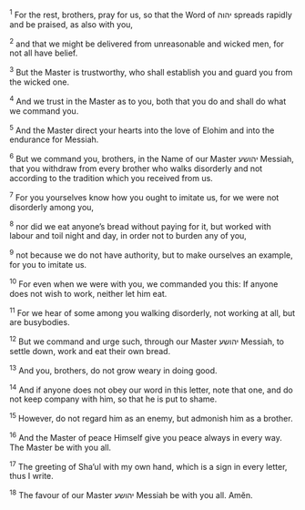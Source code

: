<sup>1</sup> For the rest, brothers, pray for us, so that the Word of יהוה spreads rapidly and be praised, as also with you,

<sup>2</sup> and that we might be delivered from unreasonable and wicked men, for not all have belief.

<sup>3</sup> But the Master is trustworthy, who shall establish you and guard you from the wicked one.

<sup>4</sup> And we trust in the Master as to you, both that you do and shall do what we command you.

<sup>5</sup> And the Master direct your hearts into the love of Elohim and into the endurance for Messiah.

<sup>6</sup> But we command you, brothers, in the Name of our Master יהושע Messiah, that you withdraw from every brother who walks disorderly and not according to the tradition which you received from us.

<sup>7</sup> For you yourselves know how you ought to imitate us, for we were not disorderly among you,

<sup>8</sup> nor did we eat anyone’s bread without paying for it, but worked with labour and toil night and day, in order not to burden any of you,

<sup>9</sup> not because we do not have authority, but to make ourselves an example, for you to imitate us.

<sup>10</sup> For even when we were with you, we commanded you this: If anyone does not wish to work, neither let him eat.

<sup>11</sup> For we hear of some among you walking disorderly, not working at all, but are busybodies.

<sup>12</sup> But we command and urge such, through our Master יהושע Messiah, to settle down, work and eat their own bread.

<sup>13</sup> And you, brothers, do not grow weary in doing good.

<sup>14</sup> And if anyone does not obey our word in this letter, note that one, and do not keep company with him, so that he is put to shame.

<sup>15</sup> However, do not regard him as an enemy, but admonish him as a brother.

<sup>16</sup> And the Master of peace Himself give you peace always in every way. The Master be with you all.

<sup>17</sup> The greeting of Sha’ul with my own hand, which is a sign in every letter, thus I write.

<sup>18</sup> The favour of our Master יהושע Messiah be with you all. Amĕn.

